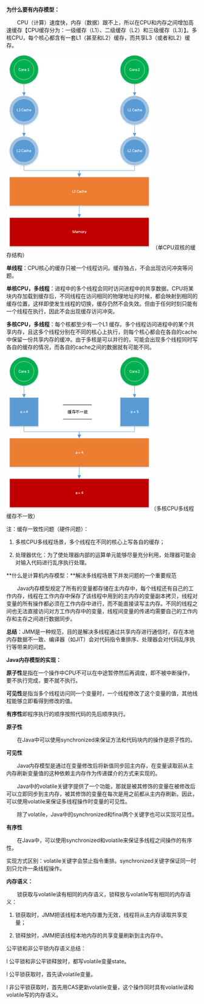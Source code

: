 **为什么要有内存模型：**

&emsp;&emsp;CPU（计算）速度快，内存（数据）跟不上，所以在CPU和内存之间增加高速缓存【CPU缓存分为：一级缓存（L1）、二级缓存（L2）和三级缓存（L3）】。多核CPU，每个核心都含有一套L1（甚至和L2）缓存，而共享L3（或者和L2）缓存。

​    ![单CPU双核的缓存结构](https://github.com/xubinlee/Notes/blob/master/assets/core-duo.png?raw=true) （单CPU双核的缓存结构）

**单线程**：CPU核心的缓存只被一个线程访问。缓存独占，不会出现访问冲突等问题。

**单核CPU，多线程**：进程中的多个线程会同时访问进程中的共享数据，CPU将某块内存加载到缓存后，不同线程在访问相同的物理地址的时候，都会映射到相同的缓存位置，这样即使发生线程的切换，缓存仍然不会失效。但由于任何时刻只能有一个线程在执行，因此不会出现缓存访问冲突。

**多核CPU，多线程**：每个核都至少有一个L1 缓存。多个线程访问进程中的某个共享内存，且这多个线程分别在不同的核心上执行，则每个核心都会在各自的cache中保留一份共享内存的缓冲。由于多核是可以并行的，可能会出现多个线程同时写各自的缓存的情况，而各自的cache之间的数据就有可能不同。

​            ![](https://github.com/xubinlee/Notes/blob/master/assets/cache-inconsistency.png?raw=true)（多核CPU多线程缓存不一致）

注：缓存一致性问题（硬件问题）：

1. 多核CPU多线程场景，多个线程在不同的核心上写各自的缓存；

2. 处理器优化：为了使处理器内部的运算单元能够尽量充分利用，处理器可能会对输入代码进行乱序执行处理。

**什么是计算机内存模型：**解决多线程场景下并发问题的一个重要规范

&emsp;&emsp;Java内存模型规定了所有的变量都存储在主内存中，每个线程还有自己的工作内存，线程在工作内存中保存了该线程中用到的主内存的变量副本拷贝，线程对变量的所有操作都必须在工作内存中进行，而不能直接读写主内存。不同的线程之间也无法直接访问对方工作内存中的变量，线程间变量的传递均需要自己的工作内存和主存之间进行数据同步。

**总结**：JMM是一种规范，目的是解决多线程通过共享内存进行通信时，存在本地内存数据不一致、编译器（如JIT）会对代码指令重排序、处理器会对代码乱序执行等带来的问题。

**Java内存模型的实现：** 

**原子性**是指在一个操作中CPU不可以在中途暂停然后再调度，即不被中断操作，要不执行完成，要不就不执行。

**可见性**是指当多个线程访问同一个变量时，一个线程修改了这个变量的值，其他线程能够立即看得到修改的值。

**有序性**即程序执行的顺序按照代码的先后顺序执行。

**原子性**

&emsp;&emsp;在Java中可以使用synchronized来保证方法和代码块内的操作是原子性的。

**可见性**

&emsp;&emsp;Java内存模型是通过在变量修改后将新值同步回主内存，在变量读取前从主内存刷新变量值的这种依赖主内存作为传递媒介的方式来实现的。

&emsp;&emsp;Java中的volatile关键字提供了一个功能，那就是被其修饰的变量在被修改后可以立即同步到主内存，被其修饰的变量在每次是用之前都从主内存刷新。因此，可以使用volatile来保证多线程操作时变量的可见性。

&emsp;&emsp;除了volatile，Java中的synchronized和final两个关键字也可以实现可见性。

**有序性**

&emsp;&emsp;在Java中，可以使用synchronized和volatile来保证多线程之间操作的有序性。

实现方式区别：volatile关键字会禁止指令重排。synchronized关键字保证同一时刻只允许一条线程操作。

**内存语义：** 

&emsp;&emsp;锁获取与volatile读有相同的内存语义，锁释放与volatile写有相同的内存语义：

1. 锁获取时，JMM把该线程本地内存置为无效，线程将从主内存读取共享变量；

2. 锁释放时，JMM把该线程本地内存的共享变量刷新到主内存中。

公平锁和非公平锁内存语义总结：

l   公平锁和非公平锁释放时，都写volatile变量state。

l   公平锁获取时，首先读volatile变量。

l   非公平锁获取时，首先用CAS更新volatile变量，这个操作同时具有volatile读和volatile写的内存语义。